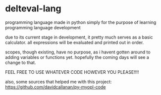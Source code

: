 # delteval-lang
programming language made in python simply for the purpose of learning programming language development


due to its current stage in development, it pretty much serves as a basic calculator.
all expressions will be evaluated and printed out in order.

scopes, though existing, have no purpose, as i havent gotten around to adding variables or functions yet.
hopefully the coming days will see a change to that.


FEEL FREE TO USE WHATEVER CODE HOWEVER YOU PLEASE!!!!


also, some sources that helped me with this project:
https://github.com/davidcallanan/py-myopl-code
